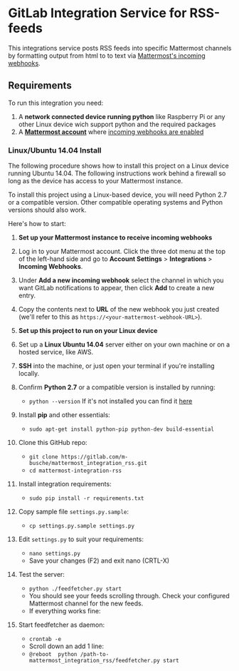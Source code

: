 # GitLab Integration Service for RSS-feeds

This integrations service posts RSS feeds into specific Mattermost channels by formatting output from html to to text 
via [Mattermost's incoming webhooks](https://github.com/mattermost/platform/blob/master/doc/integrations/webhooks/Incoming-Webhooks.md).

## Requirements

To run this integration you need:

1. A **network connected device running python** like Raspberry Pi or any other Linux device wich support python and the required packages  
2. A **[Mattermost account](http://www.mattermost.org/)** where [incoming webhooks are enabled](https://github.com/mattermost/platform/blob/master/doc/integrations/webhooks/Incoming-Webhooks.md#enabling-incoming-webhooks)

### Linux/Ubuntu 14.04 Install

The following procedure shows how to install this project on a Linux device running Ubuntu 14.04. 
The following instructions work behind a firewall so long as the device has access to your Mattermost instance. 

To install this project using a Linux-based device, you will need Python 2.7 or a compatible version. 
Other compatible operating systems and Python versions should also work. 

Here's how to start:

1. **Set up your Mattermost instance to receive incoming webhooks**
 1. Log in to your Mattermost account. Click the three dot menu at the top of the left-hand side and go to 
 **Account Settings** > **Integrations** > **Incoming Webhooks**.
 2. Under **Add a new incoming webhook** select the channel in which you want GitLab notifications to appear, then 
 click **Add** to create a new entry.
 3. Copy the contents next to **URL** of the new webhook you just created 
 (we'll refer to this as `https://<your-mattermost-webhook-URL>`).

2. **Set up this project to run on your Linux device**
 1. Set up a **Linux Ubuntu 14.04** server either on your own machine or on a hosted service, like AWS.
 2. **SSH** into the machine, or just open your terminal if you're installing locally.
 3. Confirm **Python 2.7** or a compatible version is installed by running:
    - `python --version` If it's not installed you can find it [here](https://www.python.org/downloads/)
 4. Install **pip** and other essentials:
    - `sudo apt-get install python-pip python-dev build-essential`
 5. Clone this GitHub repo:
    - `git clone https://gitlab.com/m-busche/mattermost_integration_rss.git`
    - `cd mattermost-integration-rss`
 6. Install integration requirements:
    - `sudo pip install -r requirements.txt`
 7. Copy sample file `settings.py.sample`:
    - `cp settings.py.sample settings.py`
 8. Edit `settings.py` to suit your requirements:
    - `nano settings.py`
    - Save your changes (F2) and exit nano (CRTL-X)
 7. Test the server:
    - `python ./feedfetcher.py start`
    - You should see your feeds scrolling through. Check your configured Mattermost channel for the new feeds. 
    - If everything works fine:
 8. Start feedfetcher as daemon:
    - `crontab -e`
    - Scroll down an add 1 line:
    - `@reboot  python /path-to-mattermost_integration_rss/feedfetcher.py start`
    
    
    

